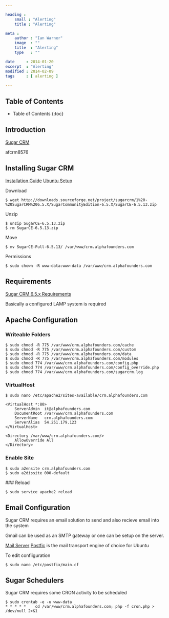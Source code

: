 ```yaml
---

heading :
    small : "Alerting"
    title : "Alerting"

meta :
    author : "Ian Warner"
    image  : ""
    title  : "Alerting"
    type   : ""

date     : 2014-01-20
excerpt  : "Alerting"
modified : 2014-02-09
tags     : [ alerting ]

---
```


## Table of Contents
* Table of Contents
{:toc}

## Introduction
[Sugar CRM](http://www.sugarcrm.com/)

afcrm8576

## Installing Sugar CRM

[Installation Guide](http://support.sugarcrm.com/02_Documentation/01_Sugar_Editions/05_Sugar_Community_Edition/Sugar_Community_Edition_6.5/Sugar_Community_Edition_Installation_Guide_6.5.0)
[Ubuntu Setup](http://www.e79.ca/blog/linux/installing-sugarcrm-6-5-ce-on-ubuntu-12-04-amd64/)

Download

    $ wget http://downloads.sourceforge.net/project/sugarcrm/1%20-%20SugarCRM%206.5.X/SugarCommunityEdition-6.5.X/SugarCE-6.5.13.zip

Unzip

    $ unzip SugarCE-6.5.13.zip
    $ rm SugarCE-6.5.13.zip

Move

    $ mv SugarCE-Full-6.5.13/ /var/www/crm.alphafounders.com

Permissions

    $ sudo chown -R www-data:www-data /var/www/crm.alphafounders.com

## Requirements

[Sugar CRM 6.5.x Requirements](http://support.sugarcrm.com/05_Resources/03_Supported_Platforms/Sugar_6.5.x_Supported_Platforms)

Basically a configured LAMP system is required

## Apache Configuration

### Writeable Folders

    $ sudo chmod -R 775 /var/www/crm.alphafounders.com/cache
    $ sudo chmod -R 775 /var/www/crm.alphafounders.com/custom
    $ sudo chmod -R 775 /var/www/crm.alphafounders.com/data
    $ sudo chmod -R 775 /var/www/crm.alphafounders.com/modules
    $ sudo chmod 774 /var/www/crm.alphafounders.com/config.php
    $ sudo chmod 774 /var/www/crm.alphafounders.com/config_override.php
    $ sudo chmod 774 /var/www/crm.alphafounders.com/sugarcrm.log

### VirtualHost

    $ sudo nano /etc/apache2/sites-available/crm.alphafounders.com

    <VirtualHost *:80>
        ServerAdmin  it@alphafounders.com
        DocumentRoot /var/www/crm.alphafounders.com
        ServerName   crm.alphafounders.com
        ServerAlias  54.251.179.123
    </VirtualHost>

    <Directory /var/www/crm.alphafounders.com/>
        AllowOverride All
    </Directory>

### Enable Site

    $ sudo a2ensite crm.alphafounders.com
    $ sudo a2dissite 000-default

### Reload

    $ sudo service apache2 reload

## Email Configuration

Sugar CRM requires an email solution to send and also recieve email into the system

Gmail can be used as an SMTP gateway or one can be setup on the server.

[Mail Server](https://help.ubuntu.com/community/MailServer)
[Postfic](https://help.ubuntu.com/community/Postfix) is the mail transport engine of choice for Ubuntu

To edit confiiguration

    $ sudo nano /etc/postfix/main.cf

## Sugar Schedulers

Sugar CRM requires some CRON activity to be scheduled

    $ sudo crontab -e -u www-data
    * * * * *    cd /var/www/crm.alphafounders.com; php -f cron.php > /dev/null 2>&1